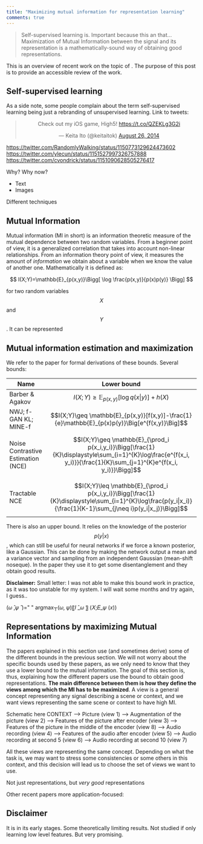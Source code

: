 ```yaml
---
title: "Maximizing mutual information for representation learning"
comments: true
---
```

<blockquote>
  <p>Self-supervised learning is. Important because this an that... Maximization of Mutual Information between the signal and its representation is a mathematically-sound way of obtaining good representations. </p>
</blockquote>


 

This is an overview of recent work on the topic of . The purpose of this post is to provide an accessible review of the 
work. 

## Self-supervised learning

As a side note, some people complain about the term self-supervised learning being just a rebranding of unsupervised
learning. Link to tweets:

<div align="center">
<blockquote class="twitter-tweet" data-lang="en"><p lang="en" dir="ltr">Check out my iOS game, High5! <a href="https://t.co/QZEKLg3G2i">https://t.co/QZEKLg3G2i</a></p>&mdash; Keita Ito (@keitaitok) <a href="https://twitter.com/keitaitok/status/504110217940836353">August 26, 2014</a></blockquote>
<script async="" src="//platform.twitter.com/widgets.js" charset="utf-8"></script>
</div>



https://twitter.com/RandomlyWalking/status/1150773129624473602
https://twitter.com/ylecun/status/1151527997326757888
https://twitter.com/cvondrick/status/1151090628505276417


Why? Why now?
- Text
- Images

Different techniques

## Mutual Information

Mutual information (MI in short) is an information theoretic measure of the mutual dependence between two random 
variables. From a beginner point of view, it is a generalized correlation that takes into account non-linear 
relationships. From an information theory point of view, it measures the amount of *information* we obtain about a 
variable when we know the value of another one. Mathematically it is defined as:

$$
I(X;Y)=\mathbb{E}_{p(x,y)}\Bigg[ \log \frac{p(x,y)}{p(x)p(y)} \Bigg]
$$

for two random variables $$X$$ and $$Y$$. It can be represented


## Mutual information estimation and maximization

We refer to the paper for formal derivations of these bounds. Several bounds:

| Name  | Lower bound |
|-------|:-----:|
| Barber & Agakov   | $$I(X;Y)\geq \mathbb{E}_{p(x,y)}[\log q(x\|y)] + h(X)$$|
| NWJ; f-GAN KL; MINE-f   | $$I(X;Y)\geq \mathbb{E}_{p(x,y)}[f(x,y)]-\frac{1}{e}\mathbb{E}_{p(x)p(y)}\Big[e^{f(x,y)}\Big]$$|
| Noise Contrastive Estimation (NCE)   | $$I(X;Y)\geq \mathbb{E}_{\prod_i p(x_i,y_i)}\Bigg[\frac{1}{K}\displaystyle\sum_{i=1}^{K}\log\frac{e^{f(x_i, y_i)}}{\frac{1}{K}\sum_{j=1}^{K}e^{f(x_i, y_i)}}\Bigg]$$|
| Tractable NCE   | $$I(X;Y)\leq \mathbb{E}_{\prod_i p(x_i,y_i)}\Bigg[\frac{1}{K}\displaystyle\sum_{i=1}^{K}\log\frac{p(y_i\|x_i)}{\frac{1}{K-1}\sum_{j\neq i}p(y_i\|x_j)}\Bigg]$$|


There is also an upper bound. It relies on the knowledge of the posterior $$p(y|x)$$, which can still be useful for 
neural networks if we force a known posterior, like a Gaussian. This can be done by making the network output a mean
and a variance vector and sampling from an independent Gaussian (mean-shift noseque). In the paper they use it to get
some disentanglement and they obtain good results. 

<p class="notice--danger"><strong>Disclaimer:</strong> Small letter: I was not able to make this bound work in practice, 
as it was too unstable for my system. I will wait some months and try again, I guess..</p>

(𝜔 ̂,𝜓 ̂ )=" "   argmax┬(𝜔, 𝜓)⁡〖𝐼 ̂_𝜔 〗 (𝑋;𝐸_𝜓 (𝑥))


## Representations by maximizing Mutual Information

The papers explained in this section use (and sometimes derive) some of the different bounds in the previous section.
We will not worry about the specific bounds used by these papers, as we only need to know that they use a lower bound
to the mutual information. The goal of this section is, thus, explaining how the different papers use the bound to 
obtain good representations. **The main difference between them is how they define the views among which the MI has to be
maximized**. A view is a general concept representing any signal describing a scene or context, and we want views 
representing the same scene or context to have high MI.

Schematic here
CONTEXT  --> Picture (view 1) --> Augmentation of the picture (view 2)
                              --> Features of the picture after encoder (view 3)
                              --> Features of the picture in the middle of the encoder (view 8)
         --> Audio recording (view 4)  --> Features of the audio after encoder (view 5)
                                       --> Audio recording at second 5 (view 6)
                                       --> Audio recording at second 10 (view 7)     
         
All these views are representing the same concept. Depending on what the task is, we may want to stress some 
consistencies or some others in this context, and this decision will lead us to choose the set of views we want to use.

       

Not just representations, but *very good* representations

Other recent papers more application-focused:


## Disclaimer

It is in its early stages. Some theoretically limiting results. Not studied if only learning low level features.
But very promising.